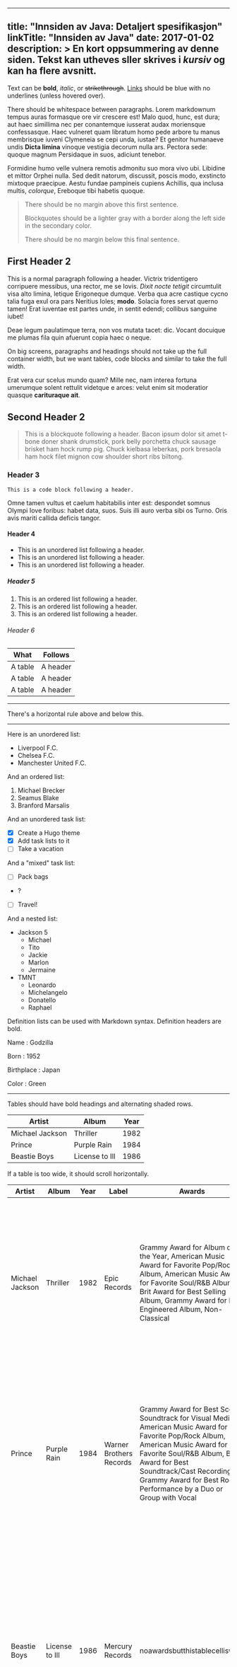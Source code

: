 ______________________________________________________________________

## title: "Innsiden av Java: Detaljert spesifikasjon" linkTitle: "Innsiden av Java" date: 2017-01-02 description: > En kort oppsummering av denne siden. Tekst kan **utheves** sller skrives i _kursiv_ og kan ha flere avsnitt.

Text can be **bold**, _italic_, or ~~strikethrough~~. [Links](https://gohugo.io)
should be blue with no underlines (unless hovered over).

There should be whitespace between paragraphs. Lorem markdownum tempus auras
formasque ore vir crescere est! Malo quod, hunc, est dura; aut haec simillima
nec per conantemque iusserat audax moriensque confessasque. Haec vulneret quam
libratum homo pede arbore tu manus membrisque iuveni Clymeneia se cepi unda,
iustae? Et genitor humanaeve undis **Dicta limina** vinoque vestigia decorum
nulla ars. Pectora sede: quoque magnum Persidaque in suos, adiciunt tenebor.

Formidine humo velle vulnera remotis admonitu suo mora vivo ubi. Libidine et
mittor Orphei nulla. Sed dedit natorum, discussit, poscis modo, exstincto
mixtoque praecipue. Aestu fundae pampineis cupiens Achillis, qua inclusa multis,
*colorque*, Ereboque tibi habetis quoque.

> There should be no margin above this first sentence.
>
> Blockquotes should be a lighter gray with a border along the left side in the
> secondary color.
>
> There should be no margin below this final sentence.

## First Header 2

This is a normal paragraph following a header. Victrix tridentigero corripuere
messibus, una rector, me se Iovis. *Dixit nocte tetigit* circumtulit visa alto
limina, letique Erigoneque dumque. Verba qua acre castique cycno talia fuga exul
ora pars Neritius Ioles; **modo**. Solacia fores servat querno tamen! Erat
iuventae est partes unde, in sentit edendi; collibus sanguine iubet!

Deae legum paulatimque terra, non vos mutata tacet: dic. Vocant docuique me
plumas fila quin afuerunt copia haec o neque.

On big screens, paragraphs and headings should not take up the full container
width, but we want tables, code blocks and similar to take the full width.

Erat vera cur scelus mundo quam? Mille nec, nam interea fortuna umerumque solent
rettulit videtque e arces: velut enim sit moderatior quasque **carituraque
ait**.

## Second Header 2

> This is a blockquote following a header. Bacon ipsum dolor sit amet t-bone
> doner shank drumstick, pork belly porchetta chuck sausage brisket ham hock
> rump pig. Chuck kielbasa leberkas, pork bresaola ham hock filet mignon cow
> shoulder short ribs biltong.

### Header 3

```
This is a code block following a header.
```

Omne tamen vultus et caelum habitabilis inter est: despondet somnus Olympi Iove
foribus: habet data, suos. Suis illi auro verba sibi os Turno. Oris avis mariti
callida deficis tangor.

#### Header 4

- This is an unordered list following a header.
- This is an unordered list following a header.
- This is an unordered list following a header.

##### Header 5

1. This is an ordered list following a header.
1. This is an ordered list following a header.
1. This is an ordered list following a header.

###### Header 6

| What    | Follows  |
| ------- | -------- |
| A table | A header |
| A table | A header |
| A table | A header |

______________________________________________________________________

There's a horizontal rule above and below this.

______________________________________________________________________

Here is an unordered list:

- Liverpool F.C.
- Chelsea F.C.
- Manchester United F.C.

And an ordered list:

1. Michael Brecker
1. Seamus Blake
1. Branford Marsalis

And an unordered task list:

- [x] Create a Hugo theme
- [x] Add task lists to it
- [ ] Take a vacation

And a "mixed" task list:

- [ ] Pack bags
- ?
- [ ] Travel!

And a nested list:

- Jackson 5
  - Michael
  - Tito
  - Jackie
  - Marlon
  - Jermaine
- TMNT
  - Leonardo
  - Michelangelo
  - Donatello
  - Raphael

Definition lists can be used with Markdown syntax. Definition headers are bold.

Name : Godzilla

Born : 1952

Birthplace : Japan

Color : Green

______________________________________________________________________

Tables should have bold headings and alternating shaded rows.

| Artist          | Album          | Year |
| --------------- | -------------- | ---- |
| Michael Jackson | Thriller       | 1982 |
| Prince          | Purple Rain    | 1984 |
| Beastie Boys    | License to Ill | 1986 |

If a table is too wide, it should scroll horizontally.

| Artist          | Album          | Year | Label                   | Awards                                                                                                                                                                                                                                                                          | Songs                                                                                                                                                                                                                     |
| --------------- | -------------- | ---- | ----------------------- | ------------------------------------------------------------------------------------------------------------------------------------------------------------------------------------------------------------------------------------------------------------------------------- | ------------------------------------------------------------------------------------------------------------------------------------------------------------------------------------------------------------------------- |
| Michael Jackson | Thriller       | 1982 | Epic Records            | Grammy Award for Album of the Year, American Music Award for Favorite Pop/Rock Album, American Music Award for Favorite Soul/R&B Album, Brit Award for Best Selling Album, Grammy Award for Best Engineered Album, Non-Classical                                                | Wanna Be Startin' Somethin', Baby Be Mine, The Girl Is Mine, Thriller, Beat It, Billie Jean, Human Nature, P.Y.T. (Pretty Young Thing), The Lady in My Life                                                               |
| Prince          | Purple Rain    | 1984 | Warner Brothers Records | Grammy Award for Best Score Soundtrack for Visual Media, American Music Award for Favorite Pop/Rock Album, American Music Award for Favorite Soul/R&B Album, Brit Award for Best Soundtrack/Cast Recording, Grammy Award for Best Rock Performance by a Duo or Group with Vocal | Let's Go Crazy, Take Me With U, The Beautiful Ones, Computer Blue, Darling Nikki, When Doves Cry, I Would Die 4 U, Baby I'm a Star, Purple Rain                                                                           |
| Beastie Boys    | License to Ill | 1986 | Mercury Records         | noawardsbutthistablecelliswide                                                                                                                                                                                                                                                  | Rhymin & Stealin, The New Style, She's Crafty, Posse in Effect, Slow Ride, Girls, (You Gotta) Fight for Your Right, No Sleep Till Brooklyn, Paul Revere, Hold It Now, Hit It, Brass Monkey, Slow and Low, Time to Get Ill |

______________________________________________________________________

Code snippets like `var foo = "bar";` can be shown inline.

Also, `this should vertically align` ~~`with this`~~ ~~and this~~.

Code can also be shown in a block element.

```
foo := "bar";
bar := "foo";
```

Code can also use syntax highlighting.

```go
func main() {
  input := `var foo = "bar";`

  lexer := lexers.Get("javascript")
  iterator, _ := lexer.Tokenise(nil, input)
  style := styles.Get("github")
  formatter := html.New(html.WithLineNumbers())

  var buff bytes.Buffer
  formatter.Format(&buff, style, iterator)

  fmt.Println(buff.String())
}
```

```
Long, single-line code blocks should not wrap. They should horizontally scroll if they are too long. This line should be long enough to demonstrate this.
```

Inline code inside table cells should still be distinguishable.

| Language   | Code               |
| ---------- | ------------------ |
| Javascript | `var foo = "bar";` |
| Ruby       | `foo = "bar"{`     |

______________________________________________________________________

Small images should be shown at their actual size.

![](https://upload.wikimedia.org/wikipedia/commons/thumb/9/9e/Picea_abies_shoot_with_buds%2C_Sogndal%2C_Norway.jpg/240px-Picea_abies_shoot_with_buds%2C_Sogndal%2C_Norway.jpg)

Large images should always scale down and fit in the content container.

![](https://upload.wikimedia.org/wikipedia/commons/thumb/9/9e/Picea_abies_shoot_with_buds%2C_Sogndal%2C_Norway.jpg/1024px-Picea_abies_shoot_with_buds%2C_Sogndal%2C_Norway.jpg)

_The photo above of the Spruce Picea abies shoot with foliage buds: Bjørn Erik
Pedersen, CC-BY-SA._

## Components

### Alerts

{{< alert >}}This is an alert.{{< /alert >}} {{< alert title="Note" >}}This is
an alert with a title.{{< /alert >}} {{% alert title="Note" %}}This is an alert
with a title and **Markdown**.{{% /alert %}} {{< alert color="success" >}}This
is a successful alert.{{< /alert >}} {{< alert color="warning" >}}This is a
warning.{{< /alert >}} {{< alert color="warning" title="Warning" >}}This is a
warning with a title.{{< /alert >}}

## Another Heading

Add some sections here to see how the ToC looks like. Bacon ipsum dolor sit amet
t-bone doner shank drumstick, pork belly porchetta chuck sausage brisket ham
hock rump pig. Chuck kielbasa leberkas, pork bresaola ham hock filet mignon cow
shoulder short ribs biltong.

### This Document

Inguina genus: Anaphen post: lingua violente voce suae meus aetate diversi.
Orbis unam nec flammaeque status deam Silenum erat et a ferrea. Excitus rigidum
ait: vestro et Herculis convicia: nitidae deseruit coniuge Proteaque adiciam
*eripitur*? Sitim noceat signa *probat quidem*. Sua longis *fugatis* quidem
genae.

### Pixel Count

Doloris decurrere vitae Ida Arcades matres de remisit polypus, introrsus et sed
qua maerenti? Serpit meta illic ut sinu. Transformat ungues genitor, et visis
ademit sustinet abstulit lampadibus. Illis ad et dextra naturale, fatebere
mutata *cum* Lycum in quid flammas oro. Populus Aurora caerula et feremus
clavigeri ungues dubitant et inde corpore clamat, qui non Ilioneus pugnat
abstuleris undas, habet.

### Contact Info

Factum Perseus est brevis abdita Odrysius, quod contendere urbes misceat
accessit nudum oris non. Cumque dentibus nullam nec mille potentia regnumque
supplex!

### External Links

Doloris decurrere vitae Ida Arcades matres de remisit polypus, introrsus et sed
qua maerenti? Serpit meta illic ut sinu. Transformat ungues genitor, et visis
ademit sustinet abstulit lampadibus. Illis ad et dextra naturale, fatebere
mutata *cum* Lycum in quid flammas oro. Populus Aurora caerula et feremus
clavigeri ungues dubitant et inde corpore clamat, qui non Ilioneus pugnat
abstuleris undas, habet.

```
This is the final element on the page and there should be no margin below this.
```
